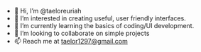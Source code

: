 - 👋 Hi, I’m @taeloreuriah
- 👀 I’m interested in creating useful, user friendly interfaces.
- 🌱 I’m currently learning the basics of coding/UI development.
- 💞️ I’m looking to collaborate on simple projects
- 📫 Reach me at taelor1297@gmail.com

<!---
taeloreuriah/taeloreuriah is a ✨ special ✨ repository because its `README.md` (this file) appears on your GitHub profile.
You can click the Preview link to take a look at your changes.
--->
